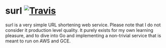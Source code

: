 # surl [![Travis](https://img.shields.io/travis/vosst/surl.svg)]()

surl is a very simple URL shortening web service. Please note that I do not consider it
production level quality. It purely exists for my own learning pleasure, and to dive into Go and implementing a non-trivial service that is meant to run on AWS and GCE.
